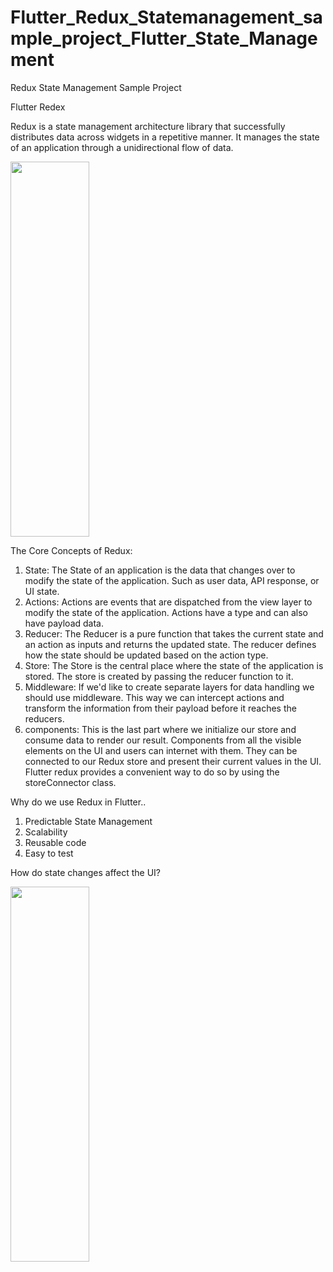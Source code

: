 # Flutter_Redux_Statemanagement_sample_project_Flutter_State_Management
Redux State Management Sample Project

Flutter Redex

Redux is a state management architecture library that successfully distributes data across widgets in a repetitive manner. It manages the state of an application through a unidirectional flow of data.

<a href="#"><img width="50%" height="600px" src="https://github.com/99SupunSulakshana/Flutter_Redux_Statemanagement_sample_project_Flutter_State_Management/assets/72690583/0cc975f2-4e3e-4383-9c55-745be6763196"/></a>

The Core Concepts of Redux:

1. State: The State of an application is the data that changes over to modify the state of the application. Such as user data, API response, or UI state.
2. Actions: Actions are events that are dispatched from the view layer to modify the state of the application. Actions have a type and can also have payload data.
3. Reducer: The Reducer is a pure function that takes the current state and an action as inputs and returns the updated state. The reducer defines how the state should be updated based on the action type.
4. Store: The Store is the central place where the state of the application is stored. The store is created by passing the reducer function to it.
5. Middleware: If we'd like to create separate layers for data handling we should use middleware. This way we can intercept actions and transform the information from their payload before it reaches the reducers.
6. components: This is the last part where we initialize our store and consume data to render our result. Components from all the visible elements on the UI and users can internet with them. They can be connected to our Redux store and present their current values in the UI. Flutter redux provides a convenient way to do so by using the storeConnector class.

Why do we use Redux in Flutter..

1. Predictable State Management
2. Scalability
3. Reusable code
4. Easy to test


How do state changes affect the UI?

<a href="#"><img width="50%" height="600px" src="https://github.com/99SupunSulakshana/Flutter_Redux_Statemanagement_sample_project_Flutter_State_Management/assets/72690583/85479f15-75e6-47c3-9c90-e817b6ccb5cd"/></a>



